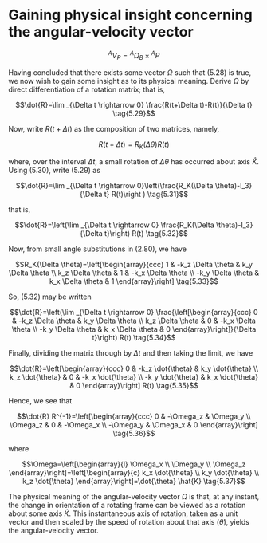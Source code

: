 &emsp;
# Gaining physical insight concerning the angular-velocity vector

$${ }^A V_P={ }^A \Omega_B \times{ }^A P \tag{5.28}$$

Having concluded that there exists some vector $\Omega$ such that (5.28) is true, we now wish to gain some insight as to its physical meaning. Derive $\Omega$ by direct differentiation of a rotation matrix; that is,

$$\dot{R}=\lim _{\Delta t \rightarrow 0} \frac{R(t+\Delta t)-R(t)}{\Delta t} \tag{5.29}$$

Now, write $R(t+\Delta t)$ as the composition of two matrices, namely,

$$R(t+\Delta t)=R_K(\Delta \theta) R(t) \tag{5.30}$$

where, over the interval $\Delta t$, a small rotation of $\Delta \theta$ has occurred about axis $\hat{K}$. Using (5.30), write (5.29) as

$$\dot{R}=\lim _{\Delta t \rightarrow 0}\left(\frac{R_K(\Delta \theta)-I_3}{\Delta t} R(t)\right ) \tag{5.31}$$

that is,

$$\dot{R}=\left(\lim _{\Delta t \rightarrow 0} \frac{R_K(\Delta \theta)-I_3}{\Delta t}\right) R(t) \tag{5.32}$$

Now, from small angle substitutions in (2.80), we have

$$R_K(\Delta \theta)=\left[\begin{array}{ccc}
1 & -k_z \Delta \theta & k_y \Delta \theta \\
k_z \Delta \theta & 1 & -k_x \Delta \theta \\
-k_y \Delta \theta & k_x \Delta \theta & 1
\end{array}\right] \tag{5.33}$$

So, $(5.32)$ may be written

$$\dot{R}=\left(\lim _{\Delta t \rightarrow 0} \frac{\left[\begin{array}{ccc}
0 & -k_z \Delta \theta & k_y \Delta \theta \\
k_z \Delta \theta & 0 & -k_x \Delta \theta \\
-k_y \Delta \theta & k_x \Delta \theta & 0
\end{array}\right]}{\Delta t}\right) R(t) \tag{5.34}$$

Finally, dividing the matrix through by $\Delta t$ and then taking the limit, we have

$$\dot{R}=\left[\begin{array}{ccc}
0 & -k_z \dot{\theta} & k_y \dot{\theta} \\
k_z \dot{\theta} & 0 & -k_x \dot{\theta} \\
-k_y \dot{\theta} & k_x \dot{\theta} & 0
\end{array}\right] R(t) \tag{5.35}$$

Hence, we see that

$$\dot{R} R^{-1}=\left[\begin{array}{ccc}
0 & -\Omega_z & \Omega_y \\
\Omega_z & 0 & -\Omega_x \\
-\Omega_y & \Omega_x & 0
\end{array}\right] \tag{5.36}$$

where

$$\Omega=\left[\begin{array}{l}
\Omega_x \\
\Omega_y \\
\Omega_z
\end{array}\right]=\left[\begin{array}{c}
k_x \dot{\theta} \\
k_y \dot{\theta} \\
k_z \dot{\theta}
\end{array}\right]=\dot{\theta} \hat{K} \tag{5.37}$$


The physical meaning of the angular-velocity vector $\Omega$ is that, at any instant, the change in orientation of a rotating frame can be viewed as a rotation about some axis $\hat{K}$. This instantaneous axis of rotation, taken as a unit vector and then scaled by the speed of rotation about that axis ($\dot{\theta}$), yields the angular-velocity vector.




